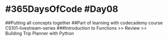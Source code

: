 # #365DaysOfCode #Day08
##Putting all concepts together
##Part of learning with codecademy course CS101-livestream-series
###Introduction to Functions >> Review >> Building Trip Planner with Python
